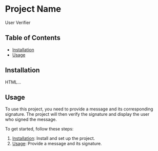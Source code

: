 # Project Name

User Verifier

## Table of Contents

- [Installation](#installation)
- [Usage](#usage)

## Installation

HTML...

## Usage

To use this project, you need to provide a message and its corresponding signature. The project will then verify the signature and display the user who signed the message.

To get started, follow these steps:

1. [Installation](#installation): Install and set up the project.
2. [Usage](#usage): Provide a message and its signature.
